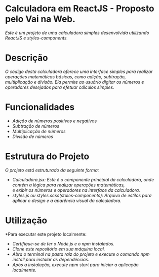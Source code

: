 # Calculadora em ReactJS - Proposto pelo Vai na Web.

*Este é um projeto de uma calculadora simples desenvolvida utilizando ReactJS e styles-components.*

# Descrição
*O código desta calculadora oferece uma interface simples para realizar operações matemáticas básicas, como adição, subtração,<br>
multiplicação e divisão. Ela permite ao usuário digitar os números e operadores desejados para efetuar cálculos simples.*

# Funcionalidades
- *Adição de números positivos e negativos<br>*
- *Subtração de números<br>*
- *Multiplicação de números<br>*
- *Divisão de números<br>*

# Estrutura do Projeto
*O projeto está estruturado da seguinte forma:<br>*

- *Calculadora.jsx: Este é o componente principal da calculadora, onde contém a lógica para realizar operações matemáticas,<br>
e exibir os números e operadores na interface da calculadora.<br>*
- *styles.js ou styles.scss(stules-components): Arquivo de estilos para aplicar o design e a aparência visual da calculadora.*

# Utilização
*Para executar este projeto localmente:<br>

- *Certifique-se de ter o Node.js e o npm instalados.<br>*
- *Clone este repositório em sua máquina local.<br>*
- *Abra o terminal na pasta raiz do projeto e execute o comando npm install para instalar as dependências.<br>*
- *Após a instalação, execute npm start para iniciar a aplicação localmente.<br>*
